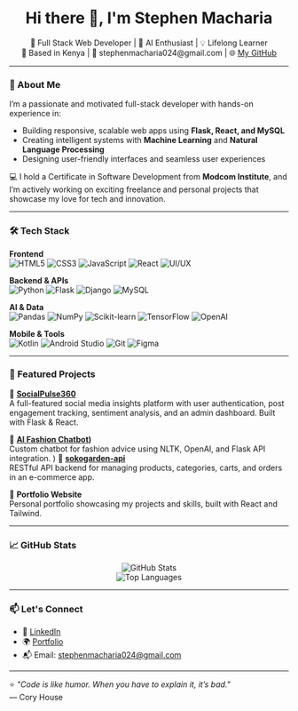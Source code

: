 <h1 align="center">Hi there 👋, I'm Stephen Macharia</h1>

<p align="center">
  🚀 Full Stack Web Developer | 🤖 AI Enthusiast | 💡 Lifelong Learner <br>
  📍 Based in Kenya | 📧 stephenmacharia024@gmail.com | 🌐 <a href="https://github.com/StephenMacharia">My GitHub</a>
</p>

---

### 🧠 About Me
I’m a passionate and motivated full-stack developer with hands-on experience in:
- Building responsive, scalable web apps using **Flask, React, and MySQL**
- Creating intelligent systems with **Machine Learning** and **Natural Language Processing**
- Designing user-friendly interfaces and seamless user experiences

💻 I hold a Certificate in Software Development from **Modcom Institute**, and I’m actively working on exciting freelance and personal projects that showcase my love for tech and innovation.

---

### 🛠 Tech Stack

**Frontend**  
![HTML5](https://img.shields.io/badge/-HTML5-E34F26?style=flat&logo=html5&logoColor=white)
![CSS3](https://img.shields.io/badge/-CSS3-1572B6?style=flat&logo=css3)
![JavaScript](https://img.shields.io/badge/-JavaScript-F7DF1E?style=flat&logo=javascript&logoColor=black)
![React](https://img.shields.io/badge/-React-61DAFB?style=flat&logo=react)
![UI/UX](https://img.shields.io/badge/-UI/UX-555555?style=flat)

**Backend & APIs**  
![Python](https://img.shields.io/badge/-Python-3776AB?style=flat&logo=python&logoColor=white)
![Flask](https://img.shields.io/badge/-Flask-000000?style=flat&logo=flask)
![Django](https://img.shields.io/badge/-Django-092E20?style=flat&logo=django)
![MySQL](https://img.shields.io/badge/-MySQL-4479A1?style=flat&logo=mysql)

**AI & Data**  
![Pandas](https://img.shields.io/badge/-Pandas-150458?style=flat&logo=pandas)
![NumPy](https://img.shields.io/badge/-NumPy-013243?style=flat&logo=numpy)
![Scikit-learn](https://img.shields.io/badge/-Scikit--learn-F7931E?style=flat&logo=scikit-learn)
![TensorFlow](https://img.shields.io/badge/-TensorFlow-FF6F00?style=flat&logo=tensorflow)
![OpenAI](https://img.shields.io/badge/-OpenAI-412991?style=flat&logo=openai)

**Mobile & Tools**  
![Kotlin](https://img.shields.io/badge/-Kotlin-0095D5?style=flat&logo=kotlin)
![Android Studio](https://img.shields.io/badge/-Android%20Studio-3DDC84?style=flat&logo=android-studio)
![Git](https://img.shields.io/badge/-Git-F05032?style=flat&logo=git)
![Figma](https://img.shields.io/badge/-Figma-F24E1E?style=flat&logo=figma)

---

### 📌 Featured Projects

🔹 **[SocialPulse360](https://github.com/StephenMacharia/SocialPulse360)**  
A full-featured social media insights platform with user authentication, post engagement tracking, sentiment analysis, and an admin dashboard. Built with Flask & React.

🔹 **[AI Fashion Chatbot](https://github.com/StephenMacharia/NLTK))**  
Custom chatbot for fashion advice using NLTK, OpenAI, and Flask API integration.
)
🔹 **[sokogarden-api]((https://github.com/StephenMacharia/sokogarden))**  
RESTful API backend for managing products, categories, carts, and orders in an e-commerce app.

🔹 **Portfolio Website**  
Personal portfolio showcasing my projects and skills, built with React and Tailwind.

---

### 📈 GitHub Stats

<p align="center">
  <img src="https://github-readme-stats.vercel.app/api?username=StephenMacharia&show_icons=true&theme=radical" alt="GitHub Stats" />
  <br/>
  <img src="https://github-readme-stats.vercel.app/api/top-langs/?username=StephenMacharia&layout=compact&theme=radical" alt="Top Languages" />
</p>

---

### 📫 Let's Connect

- 💼 [LinkedIn](https://linkedin.com/in/your-link)
- 🌍 [Portfolio](https://yourportfolio.com)
- 📬 Email: [stephenmacharia024@gmail.com](mailto:stephenmacharia024@gmail.com)

---

⭐ _"Code is like humor. When you have to explain it, it’s bad."_  
— Cory House
